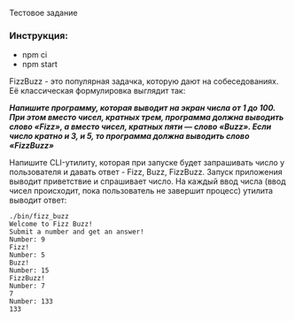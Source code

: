 Тестовое задание

### Инструкция:
- npm ci
- npm start

FizzBuzz - это популярная задачка, которую дают на собеседованиях. Её классическая формулировка выглядит так:

***Напишите программу, которая выводит на экран числа от 1 до 100. При этом вместо чисел, кратных трем, программа должна выводить слово «Fizz», а вместо чисел, кратных пяти — слово «Buzz». Если число кратно и 3, и 5, то программа должна выводить слово «FizzBuzz»***

Напишите CLI-утилиту, которая при запуске будет запрашивать число у пользователя и давать ответ - Fizz, Buzz, FizzBuzz. Запуск приложения выводит приветствие и спрашивает число. На каждый ввод числа (ввод чисел происходит, пока пользователь не завершит процесс) утилита выводит ответ:

```# Пример запуска приложения
./bin/fizz_buzz
Welcome to Fizz Buzz!
Submit a number and get an answer!
Number: 9
Fizz!
Number: 5
Buzz!
Number: 15
FizzBuzz!
Number: 7
7
Number: 133
133
